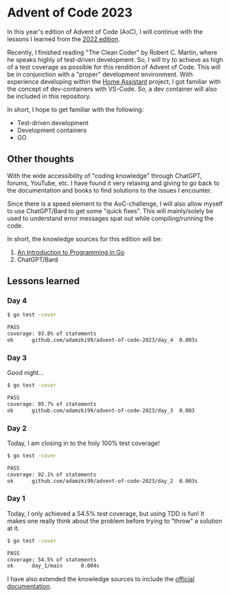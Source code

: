 # Advent of Code 2023

In this year's edition of Advent of Code (AoC), I will continue with the lessons I learned from the [2022 edition](https://github.com/adamzki99/advent-of-code-2022).

Recently, I finished reading "The Clean Coder" by Robert C. Martin, where he speaks highly of test-driven development. So, I will try to achieve as high of a test coverage as possible for this rendition of Advent of Code.
This will be in conjunction with a "proper" development environment. With experience developing within the [Home Assistant](https://www.home-assistant.io/) project, I got familiar with the concept of dev-containers with VS-Code.
So, a dev container will also be included in this repository.

In short, I hope to get familiar with the following:

- Test-driven development
- Development containers
- GO

## Other thoughts

With the wide accessibility of "coding knowledge" through ChatGPT, forums, YouTube, etc. I have found it very relaxing and giving to go back to the documentation and books to find solutions to the issues I encounter. 

Since there is a speed element to the AoC-challenge, I will also allow myself to use ChatGPT/Bard to get some "quick fixes". This will mainly/solely be used to understand error messages spat out while compiling/running the code.

In short, the knowledge sources for this edition will be:

1. [An Introduction to Programming in Go](https://www.golang-book.com/books/intro)
2. ChatGPT/Bard

## Lessons learned

### Day 4

```bash
$ go test -cover

PASS
coverage: 93.8% of statements
ok      github.com/adamzki99/advent-of-code-2023/day_4  0.003s
```

### Day 3

Good night...

```bash
$ go test -cover 

PASS
coverage: 95.7% of statements
ok      github.com/adamzki99/advent-of-code-2023/day_3  0.003
```

### Day 2

Today, I am closing in to the holy 100% test coverage!

```bash
$ go test -cover

PASS
coverage: 92.1% of statements
ok      github.com/adamzki99/advent-of-code-2023/day_2  0.003s
```

### Day 1

Today, I only achieved a 54.5% test coverage, but using TDD is fun! It makes one really think about the problem before trying to "throw" a solution at it.

```bash
$ go test -cover

PASS
coverage: 54.5% of statements
ok      day_1/main      0.004s
```

I have also extended the knowledge sources to include the [official documentation](https://go.dev/).
